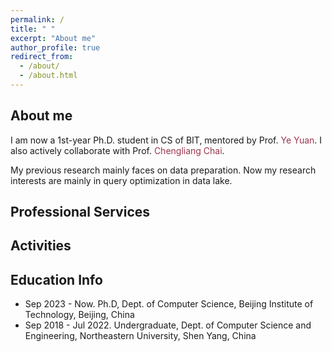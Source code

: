 ```yaml
---
permalink: /
title: " "
excerpt: "About me"
author_profile: true
redirect_from: 
  - /about/
  - /about.html
---
```


## About me

I am now a 1st-year Ph.D. student in CS of BIT, mentored by Prof. <span style="color:rgb(154, 53, 78);">Ye Yuan</span>. I also actively collaborate with Prof. <span style="color:rgb(154, 53, 78);">Chengliang Chai</span>. 

My previous research mainly faces on data preparation. Now my research interests are mainly in query optimization in data lake.


## Professional Services


## Activities


## Education Info 

* Sep 2023 - Now. Ph.D, Dept. of Computer Science, Beijing Institute of Technology, Beijing, China
* Sep 2018 - Jul 2022. Undergraduate, Dept. of Computer Science and Engineering, Northeastern University, Shen Yang, China